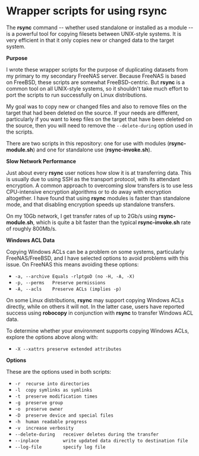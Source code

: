 # Wrapper scripts for using rsync

The __rsync__ command -- whether used standalone or installed as a module -- is a powerful tool for copying filesets between UNIX-style systems. It is very efficient in that it only copies new or changed data to the target system.

__Purpose__

I wrote these wrapper scripts for the purpose of duplicating datasets from my primary to my secondary FreeNAS server. Because FreeNAS is based on FreeBSD, these scripts are somewhat FreeBSD-centric. But __rsync__ is a common tool on all UNIX-style systems, so it shouldn't take much effort to port the scripts to run successfully on Linux distributions.

My goal was to copy new or changed files and also to remove files on the target that had been deleted on the source. If your needs are different, particularly if you want to keep files on the target that have been deleted on the source, then you will need to remove the `--delete-during` option used in the scripts.

There are two scripts in this repository: one for use with modules (__rsync-module.sh__) and one for standalone use (__rsync-invoke.sh__).

__Slow Network Performance__

Just about every __rsync__ user notices how slow it is at transferring data. This is usually due to using SSH as the transport protocol, with its attendant encryption. A common approach to overcoming slow transfers is to use less CPU-intensive encryption algorithms or to do away with encryption altogether. I have found that using __rsync__ modules is faster than standalone mode, and that disabling encryption speeds up standalone transfers.

On my 10Gb network, I get transfer rates of up to 2Gb/s using __rsync-module.sh__, which is quite a bit faster than the typical __rsync-invoke.sh__ rate of roughly 800Mb/s.

__Windows ACL Data__

Copying Windows ACLs can be a problem on some systems, particularly FreeNAS/FreeBSD, and I have selected options to avoid problems with this issue. On FreeNAS this means avoiding these options:

- `-a, --archive Equals -rlptgoD (no -H, -A, -X)`
- `-p, --perms   Preserve permissions`
- `-A, --acls    Preserve ACLs (implies -p)`

On some Linux distributions, __rsync__ may support copying Windows ACLs directly, while on others it will not. In the latter case, users have reported success using __robocopy__ in conjunction with __rsync__ to transfer Windows ACL data.

To determine whether your environment supports copying Windows ACLs, explore the options above along with:
- `-X --xattrs preserve extended attributes`

__Options__

These are the options used in both scripts:
- `-r  recurse into directories`
- `-l  copy symlinks as symlinks`
- `-t  preserve modification times`
- `-g  preserve group`
- `-o  preserve owner`
- `-D  preserve device and special files`
- `-h  human readable progress`
- `-v  increase verbosity`
- `--delete-during   receiver deletes during the transfer`
- `--inplace         write updated data directly to destination file`
- `--log-file        specify log file`
